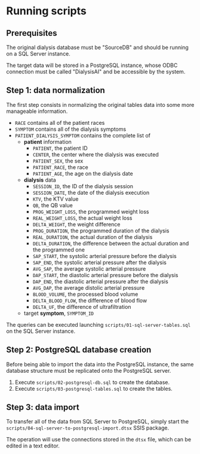 Running scripts
===============

## Prerequisites

The original dialysis database must be "SourceDB" and should be running on a SQL Server instance.

The target data will be stored in a PostgreSQL instance, whose ODBC connection must be called "DialysisAI" and be accessible by the system.

## Step 1: data normalization

The first step consists in normalizing the original tables data into some more manageable information.

- `RACE` contains all of the patient races
- `SYMPTOM` contains all of the dialysis symptoms
- `PATIENT_DIALYSIS_SYMPTOM` contains the complete list of
	- **patient** information
		- `PATIENT`, the patient ID
		- `CENTER`, the center where the dialysis was executed
		- `PATIENT_SEX`, the sex
		- `PATIENT_RACE`, the race
		- `PATIENT_AGE`, the age on the dialysis date
	- **dialysis** data
		- `SESSION_ID`, the ID of the dialysis session
		- `SESSION_DATE`, the date of the dialysis execution
		- `KTV`, the KTV value
		- `QB`, the QB value
		- `PROG_WEIGHT_LOSS`, the programmed weight loss
		- `REAL_WEIGHT_LOSS`, the actual weight loss
		- `DELTA_WEIGHT`, the weight difference
		- `PROG_DURATION`, the programmed duration of the dialysis
		- `REAL_DURATION`, the actual duration of the dialysis
		- `DELTA_DURATION`, the difference between the actual duration and the programmed one
		- `SAP_START`, the systolic arterial pressure before the dialysis
		- `SAP_END`, the systolic arterial pressure after the dialysis
		- `AVG_SAP`, the average systolic arterial pressure
		- `DAP_START`, the diastolic arterial pressure before the dialysis
		- `DAP_END`, the diastolic arterial pressure after the dialysis
		- `AVG_DAP`, the average distolic arterial pressure
		- `BLOOD_VOLUME`, the processed blood volume
		- `DELTA_BLOOD_FLOW`, the difference of blood flow
		- `DELTA_UF`, the difference of ultrafiltration
	- target **symptom**, `SYMPTOM_ID`

The queries can be executed launching `scripts/01-sql-server-tables.sql` on the SQL Server instance.

## Step 2: PostgreSQL database creation

Before being able to import the data into the PostgreSQL instance, the same database structure must be replicated onto the PostgreSQL server.

1. Execute `scripts/02-postgresql-db.sql` to create the database.
2. Execute `scripts/03-postgresql-tables.sql` to create the tables.

## Step 3: data import

To transfer all of the data from SQL Server to PostgreSQL, simply start the `scripts/04-sql-server-to-postgresql-import.dtsx` SSIS package.

The operation will use the connections stored in the `dtsx` file, which can be edited in a text editor.